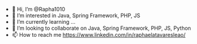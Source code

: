 - 👋 Hi, I’m @Rapha1010
- 👀 I’m interested in Java, Spring Framework, PHP, JS
- 🌱 I’m currently learning ...
- 💞️ I’m looking to collaborate on Java, Spring Framework, PHP, JS, Python
- 📫 How to reach me https://www.linkedin.com/in/raphaelatavaresleao/

<!---
Rapha1010/Rapha1010 is a ✨ special ✨ repository because its `README.md` (this file) appears on your GitHub profile.
You can click the Preview link to take a look at your changes.
--->



